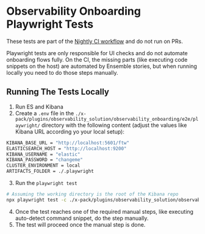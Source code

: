 # Observability Onboarding Playwright Tests

These tests are part of the [Nightly CI workflow](https://github.com/elastic/ensemble/actions/workflows/nightly.yml) and do not run on PRs.

Playwright tests are only responsible for UI checks and do not automate onboarding flows fully. On the CI, the missing parts (like executing code snippets on the host) are automated by Ensemble stories, but when running locally you need to do those steps manually.

## Running The Tests Locally

1. Run ES and Kibana
2. Create a `.env` file in the `./x-pack/plugins/observability_solution/observability_onboarding/e2e/playwright/` directory with the following content (adjust the values like Kibana URL according yo your local setup):
```bash
KIBANA_BASE_URL = "http://localhost:5601/ftw"
ELASTICSEARCH_HOST = "http://localhost:9200"
KIBANA_USERNAME = "elastic"
KIBANA_PASSWORD = "changeme"
CLUSTER_ENVIRONMENT = local
ARTIFACTS_FOLDER = ./.playwright
```
3. Run the `playwright test`
```bash
# Assuming the working directory is the root of the Kibana repo
npx playwright test -c ./x-pack/plugins/observability_solution/observability_onboarding/e2e/playwright/playwright.config.ts --project stateful --reporter list --headed
```
4. Once the test reaches one of the required manual steps, like executing auto-detect command snippet, do the step manually.
5. The test will proceed once the manual step is done.
